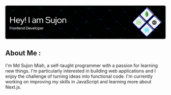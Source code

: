 
![Header](./header1.png)

## About Me :
I'm Md Sujon Miah, a self-taught programmer with a passion for learning new things. I'm particularly interested in building web applications and I enjoy the challenge of turning ideas into functional code. I'm currently working on improving my skills in JavaScript and learning more about Next.js.

